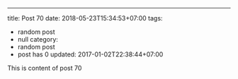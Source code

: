 ---
title: Post 70
date: 2018-05-23T15:34:53+07:00
tags:
  - random post
  - null
category:
  - random post
  - post has 0
updated: 2017-01-02T22:38:44+07:00

This is content of post 70